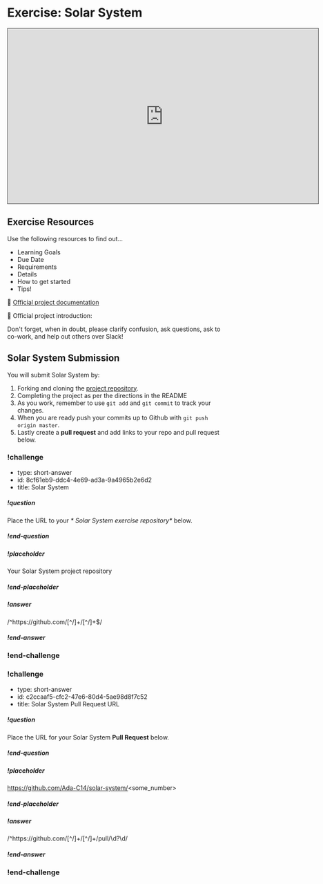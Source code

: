 # Exercise:  Solar System

<iframe src="https://adaacademy.hosted.panopto.com/Panopto/Pages/Embed.aspx?id=7f4bacc5-6893-4f62-817a-ac3901602fb4&autoplay=false&offerviewer=true&showtitle=true&showbrand=false&start=0&interactivity=all" height="405" width="720" style="border: 1px solid #464646;" allowfullscreen allow="autoplay"></iframe>

## Exercise Resources

Use the following resources to find out...

- Learning Goals
- Due Date
- Requirements
- Details
- How to get started
- Tips!

🌟 [Official project documentation](https://github.com/ada-c14/solar-system)

🌟 Official project introduction:

Don't forget, when in doubt, please clarify confusion, ask questions, ask to co-work, and help out others over Slack!

## Solar System Submission

You will submit Solar System by:

1.  Forking and cloning the [project repository](https://github.com/Ada-C14/solar-system).
1.  Completing the project as per the directions in the README
1.  As you work, remember to use `git add` and `git commit` to track your changes.
1.  When you are ready push your commits up to Github with `git push origin master`.
1.  Lastly create a **pull request** and add links to your repo and pull request below.
  


### !challenge

* type: short-answer
* id: 8cf61eb9-ddc4-4e69-ad3a-9a4965b2e6d2
* title: Solar System

##### !question


Place the URL to your _* Solar System exercise repository*_ below.

##### !end-question

##### !placeholder

Your Solar System project repository

##### !end-placeholder
##### !answer

/^https:\/\/github\.com\/[^\/]+\/[^\/]+$/

##### !end-answer



### !end-challenge

### !challenge

* type: short-answer
* id: c2ccaaf5-cfc2-47e6-80d4-5ae98d8f7c52
* title: Solar System Pull Request URL

##### !question

Place the URL for your Solar System **Pull Request** below.

##### !end-question

##### !placeholder

https://github.com/Ada-C14/solar-system/<some_number>

##### !end-placeholder

##### !answer

/^https:\/\/github\.com\/[^\/]+\/[^\/]+\/pull\/\d?\d/

##### !end-answer

### !end-challenge
